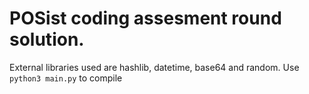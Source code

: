 # POSist coding assesment round solution.
External libraries used are hashlib, datetime, base64 and random.
Use `python3 main.py` to compile

